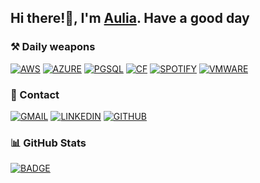 ## Hi there!👋, I'm [Aulia](#). Have a good day

### ⚒️ Daily weapons
[![AWS](https://img.shields.io/badge/Amazon_AWS-FF9900?style=for-the-badge&logo=amazonaws&logoColor=white)](#)
[![AZURE](https://img.shields.io/badge/microsoft%20azure-0089D6?style=for-the-badge&logo=microsoft-azure&logoColor=white)](#)
[![PGSQL](https://img.shields.io/badge/PostgreSQL-316192?style=for-the-badge&logo=postgresql&logoColor=white)](#)
[![CF](https://img.shields.io/badge/Cloudflare-F38020?style=for-the-badge&logo=Cloudflare&logoColor=white)](#)
[![SPOTIFY](https://img.shields.io/badge/Spotify-1ED760?&style=for-the-badge&logo=spotify&logoColor=white)](https://open.spotify.com/user/31vfobopykwjb67z5gh4wexf2m5u)
[![VMWARE](https://img.shields.io/badge/VMware-231f20?style=for-the-badge&logo=VMware&logoColor=white)](#)

### 📱 Contact
[![GMAIL](https://img.shields.io/badge/Gmail-D14836?style=for-the-badge&logo=gmail&logoColor=white)](mailto:auliarahman235@gmail.com)
[![LINKEDIN](https://img.shields.io/badge/LinkedIn-0077B5?style=for-the-badge&logo=linkedin&logoColor=white)](https://www.linkedin.com/in/aulia25u/)
[![GITHUB](https://img.shields.io/badge/GitHub-100000?style=for-the-badge&logo=github&logoColor=white)](https://github.com/aulia25u)

### 📊 GitHub Stats
[![BADGE](https://github-readme-stats.vercel.app/api?username=aulia25u)](#)